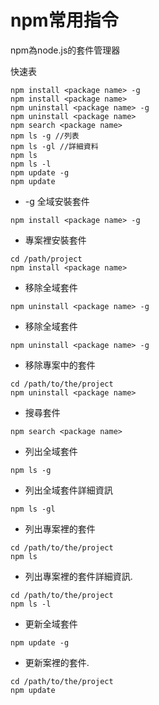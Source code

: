 npm常用指令
===
npm為node.js的套件管理器

快速表
```
npm install <package name> -g
npm install <package name>
npm uninstall <package name> -g
npm uninstall <package name>
npm search <package name>
npm ls -g //列表
npm ls -gl //詳細資料
npm ls
npm ls -l 
npm update -g
npm update
```

- -g 全域安裝套件
```code
npm install <package name> -g
```
- 專案裡安裝套件
```code
cd /path/project
npm install <package name>
```
- 移除全域套件
```code
npm uninstall <package name> -g
```

- 移除全域套件
```code
npm uninstall <package name> -g
```

- 移除專案中的套件
```code
cd /path/to/the/project
npm uninstall <package name>
```

- 搜尋套件
```code
npm search <package name>
```

- 列出全域套件
```code
npm ls -g
```

- 列出全域套件詳細資訊
```code
npm ls -gl
```

- 列出專案裡的套件
```code
cd /path/to/the/project
npm ls
```

- 列出專案裡的套件詳細資訊.
```code
cd /path/to/the/project
npm ls -l 
```

- 更新全域套件
```code
npm update -g
```

- 更新案裡的套件.
```code
cd /path/to/the/project
npm update
```